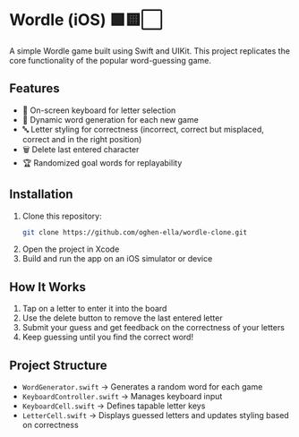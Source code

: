 # **Wordle (iOS) 🟩🟨⬜️**  

A simple Wordle game built using Swift and UIKit. This project replicates the core functionality of the popular word-guessing game.

## **Features**
- 🎹 On-screen keyboard for letter selection  
- 📝 Dynamic word generation for each new game  
- 🔤 Letter styling for correctness (incorrect, correct but misplaced, correct and in the right position)  
- 🗑️ Delete last entered character  
- 🏆 Randomized goal words for replayability  

## **Installation**  
1. Clone this repository:  
   ```bash
   git clone https://github.com/oghen-ella/wordle-clone.git
   ```
2. Open the project in Xcode  
3. Build and run the app on an iOS simulator or device  

## **How It Works**
1. Tap on a letter to enter it into the board  
2. Use the delete button to remove the last entered letter  
3. Submit your guess and get feedback on the correctness of your letters  
4. Keep guessing until you find the correct word!  

## **Project Structure**
- `WordGenerator.swift` → Generates a random word for each game  
- `KeyboardController.swift` → Manages keyboard input  
- `KeyboardCell.swift` → Defines tapable letter keys  
- `LetterCell.swift` → Displays guessed letters and updates styling based on correctness  
